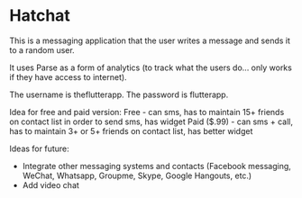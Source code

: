 # Hatchat

This is a messaging application that the user writes a message and sends it to a random user.

It uses Parse as a form of analytics (to track what the users do... only works if they have access to internet). 

The username is theflutterapp. The password is flutterapp.

Idea for free and paid version:
Free - can sms, has to maintain 15+ friends on contact list in order to send sms, has widget
Paid ($.99) - can sms + call, has to maintain 3+ or 5+ friends on contact list, has better widget

Ideas for future:
- Integrate other messaging systems and contacts (Facebook messaging, WeChat, Whatsapp, Groupme, Skype, Google Hangouts, etc.)
- Add video chat